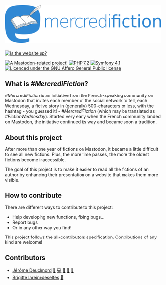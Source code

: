 # ![#MercrediFiction](public/mercredifiction.png)

[![Is the website up?](https://img.shields.io/website-up-down-green-red/https/mercredifiction.io.svg?label=mercredifiction.io)](https://mercredifiction.io)

[![A Mastodon-related project!](https://img.shields.io/badge/-Mastodon-grey.svg?logo=mastodon)](https://joinmastodon.org)
[![PHP 7.2](https://img.shields.io/badge/PHP-7.2-purple.svg?logo=php)](https://php.net)
[![Symfony 4.1](https://img.shields.io/badge/Symfony-4.1-black.svg?logo=symfony)](https://symfony.com)
[![Licenced under the GNU Affero General Public license](https://img.shields.io/badge/license-AGPL_v3-blue.svg)](LICENSE)

## What is _#MercrediFiction_?

_\#MercrediFiction_ is an initiative from the French-speaking community on Mastodon that invites
each member of the social network to tell, each Wednesday, a fictive story in (generally)
500-characters or less, with the hashtag - you guessed it! - _#MercrediFiction_ (which may be translated as
_#FictionWednesday_).
Started very early when the French community landed on Mastodon, the initiative continued its way
and became soon a tradition.

## About this project

After more than one year of fictions on Mastodon, it became a little difficult to see all new
fictions. Plus, the more time passes, the more the oldest fictions become inaccessible.

The goal of this project is to make it easier to read all the fictions of an author by enhancing
their presentation on a website that makes them more visible.

## How to contribute

There are different ways to contribute to this project:

- Help developing new functions, fixing bugs...
- Report bugs
- Or in any other way you find!

This project follows the [all-contributors](https://github.com/kentcdodds/all-contributors/blob/master/README.md)
specification. Contributions of any kind are welcome!

## Contributors

<!-- ALL-CONTRIBUTORS-LIST:START - Do not remove or modify this section -->
- [Jérôme Deuchnord](https://deuchnord.fr) [💬](#questions "Answering questions") [💻](https://github.com/Deuchnord/mercredifiction/commits?author=Deuchnord "Writes code") [🎨](#design "Logo, design of the website") [👀](#reviewer "Reviews pull requests") [🤔](#planning "Planning")
- [Brigitte lareinedeselfes](https://framapiaf.org/@lareinedeselfes) [🐛](#bugs "Bug reporter")
<!-- ALL-CONTRIBUTORS-LIST:END -->